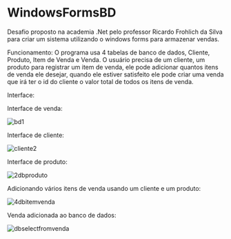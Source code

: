 # WindowsFormsBD
Desafio proposto na academia .Net pelo professor Ricardo Frohlich da Silva para criar um sistema utilizando o windows forms para armazenar vendas.

Funcionamento:
O programa usa 4 tabelas de banco de dados, Cliente, Produto, Item de Venda e Venda.
O usuário precisa de um cliente, um produto para registrar um item de venda, ele pode adicionar quantos itens de venda ele desejar, quando ele estiver satisfeito ele pode criar uma venda que irá ter o id do cliente o valor total de todos os itens de venda.

Interface:

Interface de venda:

![bd1](https://user-images.githubusercontent.com/96741532/176331875-6945b2d8-cbad-4b61-a25d-7af809fb7857.png)

Interface de cliente:

![cliente2](https://user-images.githubusercontent.com/96741532/176332009-d65ecf91-455a-486b-9ecb-b48acb005975.png)

Interface de produto:

![2dbproduto](https://user-images.githubusercontent.com/96741532/176332090-4bd85bfc-d9f5-4e82-ac96-9d6ea997a88b.png)

Adicionando vários itens de venda usando um cliente e um produto:

![4dbitemvenda](https://user-images.githubusercontent.com/96741532/176332119-2091d7e5-6bf4-4c32-9eaf-5f121af5e7ed.png)

Venda adicionada ao banco de dados:

![dbselectfromvenda](https://user-images.githubusercontent.com/96741532/176332994-bb784d21-bff5-4888-b637-b6d44ffd214c.png)
